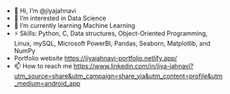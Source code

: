 - 👋 Hi, I’m @jiyajahnavi
- 👀 I’m interested in Data Science
- 🌱 I’m currently learning Machine Learning
- ⚡ Skills: Python, C, Data structures, Object-Oriented Programming, Linux, mySQL, Microsoft PowerBI, Pandas, Seaborn, Matplotlib, and NumPy
- Portfolio website https://jiyajahnavi-portfolio.netlify.app/
- 📫 How to reach me https://www.linkedin.com/in/jiya-jahnavi?utm_source=share&utm_campaign=share_via&utm_content=profile&utm_medium=android_app

<!---
jiyajahnavi/jiyajahnavi is a ✨ special ✨ repository because its `README.md` (this file) appears on your GitHub profile.
You can click the Preview link to take a look at your changes.
--->
